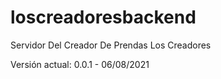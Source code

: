 # loscreadoresbackend

Servidor Del Creador De Prendas Los Creadores

Versión actual: 0.0.1 - 06/08/2021
